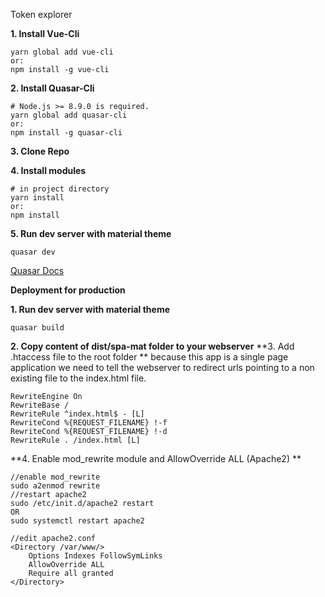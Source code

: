 Token explorer

**1. Install Vue-Cli**
```
yarn global add vue-cli
or:
npm install -g vue-cli
```

**2. Install Quasar-Cli**

```
# Node.js >= 8.9.0 is required.
yarn global add quasar-cli
or:
npm install -g quasar-cli
```
**3. Clone Repo**

**4. Install modules**
```
# in project directory
yarn install
or:
npm install
```
**5. Run dev server with material theme**
```
quasar dev
```
[Quasar Docs](https://quasar-framework.org/guide/index.html)

**Deployment for production**

**1. Run dev server with material theme**
```
quasar build
```
**2. Copy content of dist/spa-mat folder to your webserver**
**3. Add .htaccess file to the root folder **
because this app is a single page application we need to tell the webserver to redirect urls pointing to a non existing file to the index.html file.
```
RewriteEngine On
RewriteBase /
RewriteRule ^index.html$ - [L]
RewriteCond %{REQUEST_FILENAME} !-f
RewriteCond %{REQUEST_FILENAME} !-d
RewriteRule . /index.html [L]
```
**4. Enable mod_rewrite module and AllowOverride ALL (Apache2) **
```
//enable mod_rewrite
sudo a2enmod rewrite
//restart apache2
sudo /etc/init.d/apache2 restart
OR
sudo systemctl restart apache2

//edit apache2.conf
<Directory /var/www/>
	Options Indexes FollowSymLinks
	AllowOverride ALL
	Require all granted
</Directory>
```
